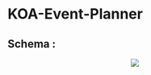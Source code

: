 # KOA-Event-Planner


## Schema :
 
<p align="center">
<img src = "http://www2.0zz0.com/2018/08/07/13/832169856.png" >
</p>